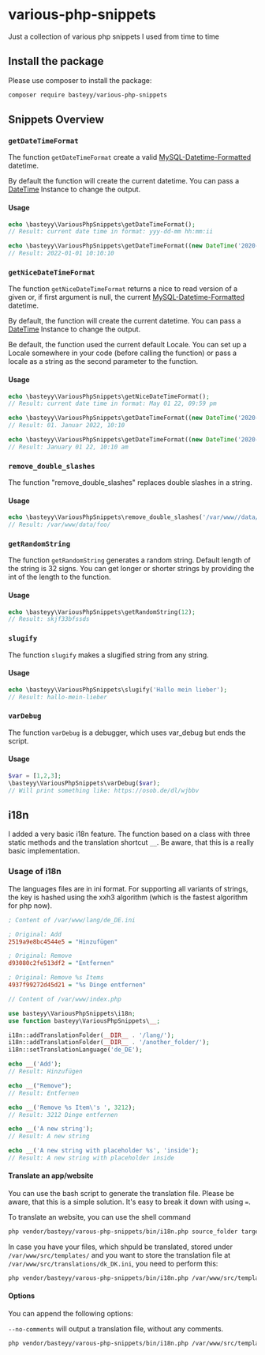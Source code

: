 # various-php-snippets

Just a collection of various php snippets I used from time to time

## Install the package

Please use composer to install the package:

```bash
composer require basteyy/various-php-snippets
```

## Snippets Overview

### `getDateTimeFormat`

The function `getDateTimeFormat` create a valid [MySQL-Datetime-Formatted](https://dev.mysql.com/doc/refman/8.0/en/datetime.html) datetime.

By default the function will create the current datetime. You can pass a [DateTime](https://www.php.net/manual/en/class.datetime) Instance to change the output.

#### Usage
```php
echo \basteyy\VariousPhpSnippets\getDateTimeFormat();
// Result: current date time in format: yyy-dd-mm hh:mm:ii

echo \basteyy\VariousPhpSnippets\getDateTimeFormat((new DateTime('2020-01-01 10:10:10'))->modify('+2 years'));
// Result: 2022-01-01 10:10:10
```

### `getNiceDateTimeFormat`

The function `getNiceDateTimeFormat` returns a nice to read version of a given or, if first argument is null, the current  [MySQL-Datetime-Formatted](https://dev.mysql.com/doc/refman/8.0/en/datetime.html) datetime.

By default, the function will create the current datetime. You can pass a [DateTime](https://www.php.net/manual/en/class.datetime) Instance to change the output.

Be default, the function used the current default Locale. You can set up a Locale somewhere in your code (before calling the function) or pass a locale as a string as the 
second parameter to the function. 

#### Usage
```php
echo \basteyy\VariousPhpSnippets\getNiceDateTimeFormat();
// Result: current date time in format: May 01 22, 09:59 pm 

echo \basteyy\VariousPhpSnippets\getDateTimeFormat((new DateTime('2020-01-01 10:10'))->modify('+2 years'), 'de');
// Result: 01. Januar 2022, 10:10

echo \basteyy\VariousPhpSnippets\getDateTimeFormat((new DateTime('2020-01-01 10:10'))->modify('+2 years'));
// Result: January 01 22, 10:10 am
```

### `remove_double_slashes`

The function "remove_double_slashes" replaces double slashes in a string.

#### Usage

```php
echo \basteyy\VariousPhpSnippets\remove_double_slashes('/var/www//data//foo//');
// Result: /var/www/data/foo/
```

### `getRandomString` 

The function `getRandomString` generates a random string. Default length of the string is 32 signs. You can get longer or shorter strings by providing the int of the length to 
the function.

#### Usage

```php
echo \basteyy\VariousPhpSnippets\getRandomString(12);
// Result: skjf33bfssds
```

### `slugify`

The function `slugify` makes a slugified string from any string.

#### Usage

```php
echo \basteyy\VariousPhpSnippets\slugify('Hallo mein lieber');
// Result: hallo-mein-lieber
```

### `varDebug`

The function `varDebug` is a debugger, which uses var_debug but ends the script.

#### Usage

```php
$var = [1,2,3];
\basteyy\VariousPhpSnippets\varDebug($var);
// Will print something like: https://osob.de/dl/wjbbv
```

## i18n

I added a very basic i18n feature. The function based on a class with three static methods and the translation shortcut `__`. Be aware, that this is a really basic implementation.

### Usage of i18n

The languages files are in ini format. For supporting all variants of strings, the key is hashed using the xxh3 algorithm (which is the fastest algorithm for php now).

```ini
; Content of /var/www/lang/de_DE.ini

; Original: Add 
2519a9e8bc4544e5 = "Hinzufügen"

; Original: Remove
d93080c2fe513df2 = "Entfernen"

; Original: Remove %s Items
4937f99272d45d21 = "%s Dinge entfernen"
```

```php
// Content of /var/www/index.php

use basteyy\VariousPhpSnippets\i18n;
use function basteyy\VariousPhpSnippets\__;

i18n::addTranslationFolder(__DIR__ . '/lang/');
i18n::addTranslationFolder(__DIR__ . '/another_folder/');
i18n::setTranslationLanguage('de_DE');

echo __('Add');
// Result: Hinzufügen

echo __("Remove");
// Result: Entfernen

echo __('Remove %s Item\'s ', 3212);
// Result: 3212 Dinge entfernen

echo __('A new string');
// Result: A new string

echo __('A new string with placeholder %s', 'inside');
// Result: A new string with placeholder inside
```

#### Translate an app/website

You can use the bash script to generate the translation file. Please be aware, that this is a simple solution. It's easy to break it down with using `=`.

To translate an website, you can use the shell command

```bash
php vendor/basteyy/varous-php-snippets/bin/i18n.php source_folder target_file options --no-comments
```

In case you have your files, which shpuld be translated, stored under `/var/www/src/templates/` and you want to store the translation file at `/var/www/src/translations/dk_DK.ini`, you need to perform this:

```bash
php vendor/basteyy/varous-php-snippets/bin/i18n.php /var/www/src/templates/ /var/www/src/translations/dk_DK.ini
```

#### Options

You can append the following options:

`--no-comments` will output a translation file, without any comments. 


```bash
php vendor/basteyy/varous-php-snippets/bin/i18n.php /var/www/src/templates/ /var/www/src/translations/dk_DK.ini --no-comments
```

